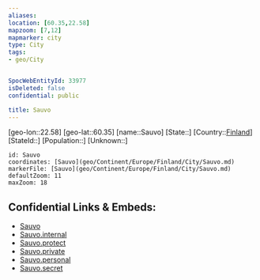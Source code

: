```yaml
---
aliases: 
location: [60.35,22.58]
mapzoom: [7,12] 
mapmarker: city 
type: City
tags:
- geo/City


SpocWebEntityId: 33977
isDeleted: false
confidential: public

title: Sauvo
---
```

[geo-lon::22.58]
[geo-lat::60.35]
[name::Sauvo]
[State::]
[Country::[Finland](geo/Continent/Europe/Finland.md)]
[StateId::]
[Population::]
[Unknown::]


```leaflet
id: Sauvo
coordinates: [Sauvo](geo/Continent/Europe/Finland/City/Sauvo.md)
markerFile: [Sauvo](geo/Continent/Europe/Finland/City/Sauvo.md)
defaultZoom: 11 
maxZoom: 18
```


## Confidential Links & Embeds: 
- [Sauvo](../../../../../../_public/geo/Continent/Europe/Finland/City/Sauvo.md) 
- [Sauvo.internal](../../../../../../_internal/geo/Continent/Europe/Finland/City/Sauvo.internal.md) 
- [Sauvo.protect](../../../../../../_protect/geo/Continent/Europe/Finland/City/Sauvo.protect.md) 
- [Sauvo.private](../../../../../../_private/geo/Continent/Europe/Finland/City/Sauvo.private.md) 
- [Sauvo.personal](../../../../../../_personal/geo/Continent/Europe/Finland/City/Sauvo.personal.md) 
- [Sauvo.secret](../../../../../../_secret/geo/Continent/Europe/Finland/City/Sauvo.secret.md) 
